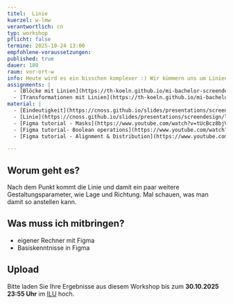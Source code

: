 ```yaml
---
titel:  Linie
kuerzel: w-lmw
verantwortlich: cn
typ: workshop
pflicht: false
termine: 2025-10-24 13:00
empfohlene-voraussetzungen:
published: true
dauer: 180
raum: vor-ort-w
info: Heute wird es ein bisschen komplexer :) Wir kümmern uns um Linien.
assignments: |
  - [Blöcke mit Linien](https://th-koeln.github.io/mi-bachelor-screendesign/assignments/basics-linie-ausrichtung/)
  - [Transformationen mit Linien](https://th-koeln.github.io/mi-bachelor-screendesign/assignments/basics-linie-transformation/)
material: |
  - [Eindeutigkeit](https://cnoss.github.io/slides/presentations/screendesign/eindeutigkeit/)
  - [Linie](https://cnoss.github.io/slides/presentations/screendesign/linie/)
  - [Figma tutorial - Masks](https://www.youtube.com/watch?v=tUcBcz8bjVs)
  - [Figma tutorial- Boolean operations](https://www.youtube.com/watch?v=8ZaX6qEcUCU)
  - [Figma tutorial - Alignment & Distribution](https://www.youtube.com/watch?v=qQyaPqem0TA)

---
```


## Worum geht es?

Nach dem Punkt kommt die Linie und damit ein paar weitere Gestaltungsparameter, wie Lage und Richtung. Mal schauen, was man damit so anstellen kann.

## Was muss ich mitbringen?

-   eigener Rechner mit Figma
-   Basiskenntnisse in Figma

## Upload

Bitte laden Sie Ihre Ergebnisse aus diesem Workshop bis zum **30.10.2025 23:55 Uhr** im [ILU](https://ilu.th-koeln.de/ilias.php?baseClass=ilexercisehandlergui&cmdNode=cw:nq&cmdClass=ilObjExerciseGUI&cmd=showOverview&ref_id=679318&mode=ongoing&from_overview=1) hoch.

<!-- ## Mitschnitte

Die Mitschnitte der Session liegen im [Ilias](https://ilias.th-koeln.de/goto.php?target=fold_2049885&client_id=ILIAS_FH_Koeln). -->

<!--
## Sie haben keinen Rechner?
Kein Problem, denn wir haben welche. Allerdings nur Macs. Uuuuuhh. Wenn Sie einen brauchen, bitte rechtzeitig an Volker Schaefer wenden. Unsere Rechner können nur für die Workshops und Trainings ausgeliehen werden. Im MI Pool stehen aber immer Rechner für Sie bereit.
-->
